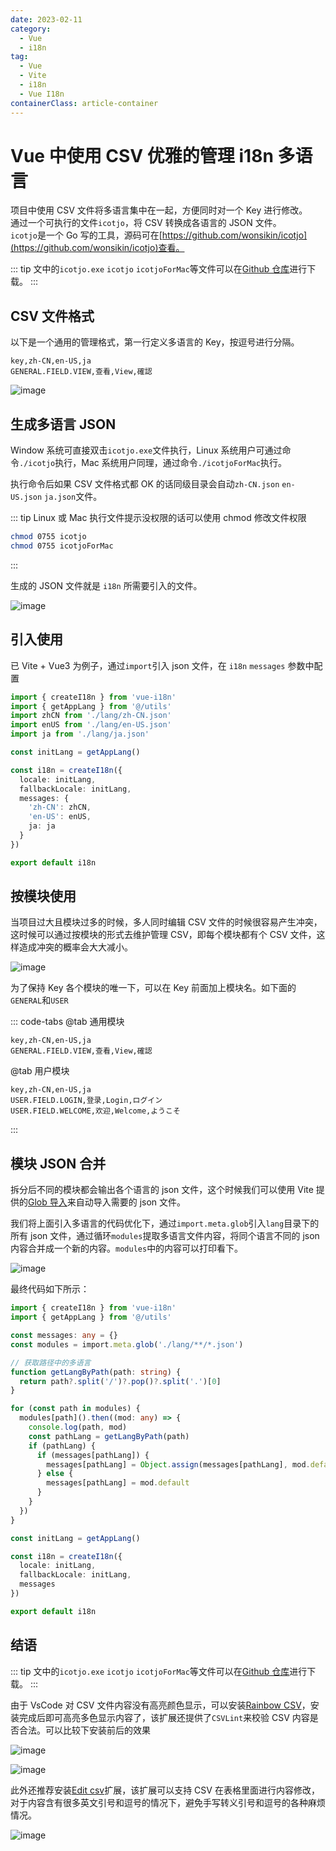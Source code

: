 ```yaml
---
date: 2023-02-11
category:
  - Vue
  - i18n
tag:
  - Vue
  - Vite
  - i18n
  - Vue I18n
containerClass: article-container
---
```


# Vue 中使用 CSV 优雅的管理 i18n 多语言

项目中使用 CSV 文件将多语言集中在一起，方便同时对一个 Key 进行修改。  
通过一个可执行的文件`icotjo`，将 CSV 转换成各语言的 JSON 文件。  
`icotjo`是一个 Go 写的工具，源码可在[https://github.com/wonsikin/icotjo](https://github.com/wonsikin/icotjo)查看。

<!-- more -->

::: tip
文中的`icotjo.exe` `icotjo` `icotjoForMac`等文件可以在[Github 仓库](https://github.com/liub1934/i18n-csv-tool)进行下载。
:::

## CSV 文件格式

以下是一个通用的管理格式，第一行定义多语言的 Key，按逗号进行分隔。

```csv
key,zh-CN,en-US,ja
GENERAL.FIELD.VIEW,查看,View,確認
```

![image](https://image.liubing.me/2023/02/11/1d7ccb37ebf62.png)

## 生成多语言 JSON

Window 系统可直接双击`icotjo.exe`文件执行，Linux 系统用户可通过命令`./icotjo`执行，Mac 系统用户同理，通过命令`./icotjoForMac`执行。

执行命令后如果 CSV 文件格式都 OK 的话同级目录会自动`zh-CN.json` `en-US.json` `ja.json`文件。

::: tip
Linux 或 Mac 执行文件提示没权限的话可以使用 chmod 修改文件权限

```sh
chmod 0755 icotjo
chmod 0755 icotjoForMac
```

:::

生成的 JSON 文件就是 `i18n` 所需要引入的文件。

![image](https://image.liubing.me/2023/02/11/8a782f7f97a35.gif)

## 引入使用

已 Vite + Vue3 为例子，通过`import`引入 json 文件，在 `i18n` `messages` 参数中配置

```ts
import { createI18n } from 'vue-i18n'
import { getAppLang } from '@/utils'
import zhCN from './lang/zh-CN.json'
import enUS from './lang/en-US.json'
import ja from './lang/ja.json'

const initLang = getAppLang()

const i18n = createI18n({
  locale: initLang,
  fallbackLocale: initLang,
  messages: {
    'zh-CN': zhCN,
    'en-US': enUS,
    ja: ja
  }
})

export default i18n
```

## 按模块使用

当项目过大且模块过多的时候，多人同时编辑 CSV 文件的时候很容易产生冲突，这时候可以通过按模块的形式去维护管理 CSV，即每个模块都有个 CSV 文件，这样造成冲突的概率会大大减小。

![image](https://image.liubing.me/2023/02/11/d3eefb393fd1e.png)

为了保持 Key 各个模块的唯一下，可以在 Key 前面加上模块名。如下面的`GENERAL`和`USER`

::: code-tabs
@tab 通用模块

```csv
key,zh-CN,en-US,ja
GENERAL.FIELD.VIEW,查看,View,確認
```

@tab 用户模块

```csv
key,zh-CN,en-US,ja
USER.FIELD.LOGIN,登录,Login,ログイン
USER.FIELD.WELCOME,欢迎,Welcome,ようこそ
```

:::

## 模块 JSON 合并

拆分后不同的模块都会输出各个语言的 json 文件，这个时候我们可以使用 Vite 提供的[Glob 导入](https://cn.vitejs.dev/guide/features.html#glob-import)来自动导入需要的 json 文件。

我们将上面引入多语言的代码优化下，通过`import.meta.glob`引入`lang`目录下的所有 json 文件，通过循环`modules`提取多语言文件内容，将同个语言不同的 json 内容合并成一个新的内容。`modules`中的内容可以打印看下。

![image](https://image.liubing.me/2023/02/11/6b05f51e2faa9.png)

最终代码如下所示：

```ts
import { createI18n } from 'vue-i18n'
import { getAppLang } from '@/utils'

const messages: any = {}
const modules = import.meta.glob('./lang/**/*.json')

// 获取路径中的多语言
function getLangByPath(path: string) {
  return path?.split('/')?.pop()?.split('.')[0]
}

for (const path in modules) {
  modules[path]().then((mod: any) => {
    console.log(path, mod)
    const pathLang = getLangByPath(path)
    if (pathLang) {
      if (messages[pathLang]) {
        messages[pathLang] = Object.assign(messages[pathLang], mod.default)
      } else {
        messages[pathLang] = mod.default
      }
    }
  })
}

const initLang = getAppLang()

const i18n = createI18n({
  locale: initLang,
  fallbackLocale: initLang,
  messages
})

export default i18n
```

## 结语

::: tip
文中的`icotjo.exe` `icotjo` `icotjoForMac`等文件可以在[Github 仓库](https://github.com/liub1934/i18n-csv-tool)进行下载。
:::

由于 VsCode 对 CSV 文件内容没有高亮颜色显示，可以安装[Rainbow CSV](https://marketplace.visualstudio.com/items?itemName=mechatroner.rainbow-csv)，安装完成后即可高亮多色显示内容了，该扩展还提供了`CSVLint`来校验 CSV 内容是否合法。可以比较下安装前后的效果

![image](https://image.liubing.me/2023/02/11/38fb104290d00.png)

![image](https://image.liubing.me/2023/02/11/5b0bb4bb835d0.png)

此外还推荐安装[Edit csv](https://marketplace.visualstudio.com/items?itemName=janisdd.vscode-edit-csv)扩展，该扩展可以支持 CSV 在表格里面进行内容修改，对于内容含有很多英文引号和逗号的情况下，避免手写转义引号和逗号的各种麻烦情况。

![image](https://image.liubing.me/2023/02/11/a35d824bebbb3.png)

